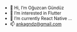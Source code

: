 - 👋 Hi, I’m Oğuzcan Gündüz
- 👀 I’m interested in Flutter
- 🌱 I’m currently React Native ...
- 📫 ankagndz@gmail.com
